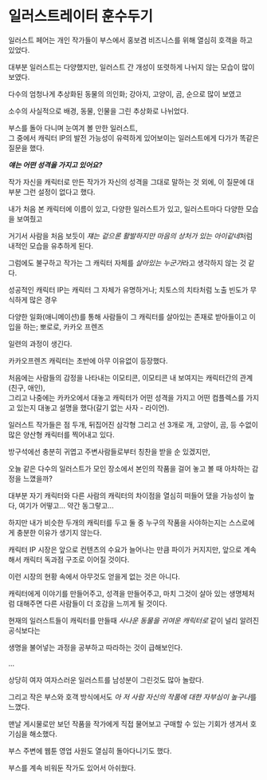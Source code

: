 # 일러스트레이터 훈수두기

일러스트 페어는 개인 작가들이 부스에서 홍보겸 비즈니스를 위해 열심히 호객을 하고 있었다.

대부분 일러스트는 다양했지만, 일러스트 간 개성이 또렷하게 나뉘지 않는 모습이 많이 보였다.

다수의 엄청나게 추상화된 동물의 의인화; 강아지, 고양이, 곰, 순으로 많이 보였고

소수의 사실적으로 배경, 동물, 인물을 그린 추상화로 나뉘었다.

부스를 돌아 다니며 눈여겨 볼 만한 일러스트,<br>
그 중에서 캐릭터 IP의 발전 가능성이 유력하게 있어보이는 일러스트에게 다가가 똑같은 질문을 했다.

***얘는 어떤 성격을 가지고 있어요?***

작가 자신을 캐릭터로 만든 작가가 자신의 성격을 그대로 말하는 것 외에, 이 질문에 대부분 그런 설정이 없다고 했다.

내가 처음 본 캐릭터에 이름이 있고, 다양한 일러스트가 있고, 일러스트마다 다양한 모습을 보여줬고

거기서 사람을 처음 보듯이 *쟤는 겉으론 활발하지만 마음의 상처가 있는 아이같네*처럼 내적인 모습을 유추하게 된다.

그럼에도 불구하고 작가는 그 캐릭터 자체를 *살아있는 누군가*라고 생각하지 않는 것 같다.

성공적인 캐릭터 IP는 캐릭터 그 자체가 유명하거나; 치토스의 치타처럼 노출 빈도가 무식하게 많은 경우

다양한 일화(애니메이션)를 통해 사람들이 그 캐릭터를 살아있는 존재로 받아들이고 이입을 하는; 뽀로로, 카카오 프렌즈

일련의 과정이 생긴다.

카카오프렌즈 캐릭터는 초반에 아무 이유없이 등장했다.

처음에는 사람들의 감정을 나타내는 이모티콘, 이모티콘 내 보여지는 캐릭터간의 관계(친구, 애인),<br>
그리고 나중에는 카카오에서 대놓고 캐릭터가 어떤 성격을 가지고 어떤 컴플렉스를 가지고 있는지 대놓고 설명을 했다(갈기 없는 사자 - 라이언).

일러스트 작가들은 점 두개, 뒤집어진 삼각형 그리고 선 3개로 개, 고양이, 곰, 등 수없이 많은 양산형 캐릭터를 찍어내고 있다.

방구석에선 충분히 귀엽고 주변사람들로부터 칭찬을 받을 순 있겠지만,

오늘 같은 다수의 일러스트가 모인 장소에서 본인의 작품을 걸어 놓고 볼 때 아차하는 감정을 느꼈을까?

대부분 자기 캐릭터와 다른 사람의 캐릭터의 차이점을 열심히 떠들어 댔을 가능성이 높다, 여기가 어떻고... 약간 동그랗고...

하지만 내가 비슷한 두개의 캐릭터를 두고 둘 중 누구의 작품을 사야하는지는 스스로에게 충분한 이유가 생기지 않는다.

캐릭터 IP 시장은 앞으로 컨텐츠의 수요가 늘어나는 만큼 파이가 커지지만, 앞으로 계속해서 캐릭터 독과점 구조로 이어질 것이다.

이런 시장의 현황 속에서 아무것도 얻을게 없는 것은 아니다.

캐릭터에게 이야기를 만들어주고, 성격을 만들어주고, 마치 그것이 살아 있는 생명체처럼 대해주면 다른 사람들이 더 호감을 느끼게 될 것이다.

현재의 일러스트들이 캐릭터를 만들때 *사나운 동물을 귀여운 캐릭터로* 같이 널리 알려진 공식보다는

생명을 불어넣는 과정을 공부하고 따라하는 것이 급해보인다.

...

상당히 여자 여자스러운 일러스트를 남성분이 그린것도 많아 놀랐다.

그리고 작은 부스와 호객 방식에서도 *아 저 사람 자신의 작품에 대한 자부심이 높구나*를 느꼈다.

맨날 게시물로만 보던 작품을 작가에게 직접 물어보고 구매할 수 있는 기회가 생겨서 호기심을 해소했다.

부스 주변에 웹툰 영업 사원도 열심히 돌아다니기도 했다.

부스를 계속 비워둔 작가도 있어서 아쉬웠다.